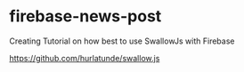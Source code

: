 # firebase-news-post

Creating Tutorial on how best to use SwallowJs with Firebase

https://github.com/hurlatunde/swallow.js
